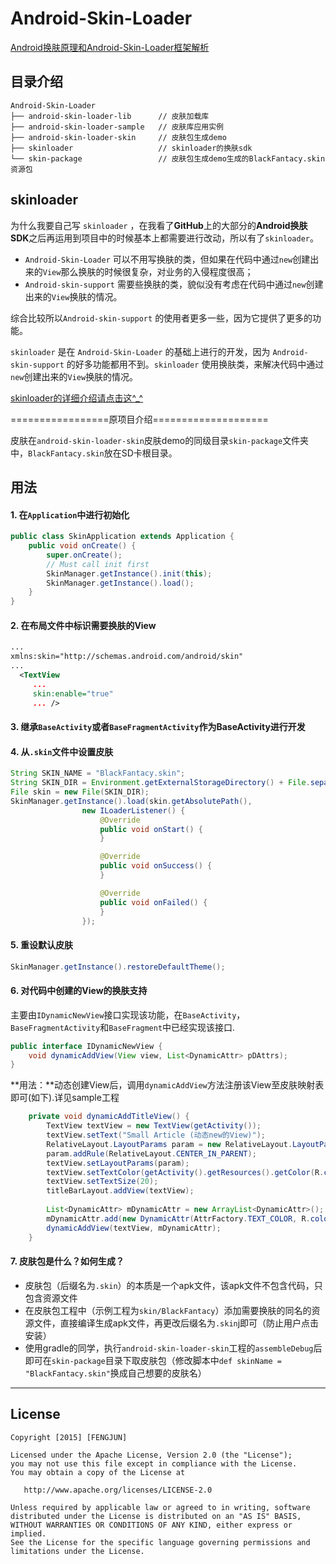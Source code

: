 # Android-Skin-Loader 

[Android换肤原理和Android-Skin-Loader框架解析](http://dandanlove.com/2017/11/27/android-skin-changed/)



## 目录介绍

```
Android-Skin-Loader
├── android-skin-loader-lib      // 皮肤加载库
├── android-skin-loader-sample   // 皮肤库应用实例
├── android-skin-loader-skin     // 皮肤包生成demo
├── skinloader                   // skinloader的换肤sdk
└── skin-package                 // 皮肤包生成demo生成的BlackFantacy.skin资源包
```

## skinloader

为什么我要自己写 `skinloader` ，在我看了**GitHub**上的大部分的**Android换肤SDK**之后再运用到项目中的时候基本上都需要进行改动，所以有了`skinloader`。

- `Android-Skin-Loader` 可以不用写换肤的类，但如果在代码中通过`new`创建出来的`View`那么换肤的时候很复杂，对业务的入侵程度很高；
- `Android-skin-support` 需要些换肤的类，貌似没有考虑在代码中通过`new`创建出来的`View`换肤的情况。

综合比较所以`Android-skin-support` 的使用者更多一些，因为它提供了更多的功能。

`skinloader` 是在 `Android-Skin-Loader` 的基础上进行的开发，因为 `Android-skin-support`  的好多功能都用不到。`skinloader` 使用换肤类，来解决代码中通过`new`创建出来的`View`换肤的情况。

[skinloader的详细介绍请点击这^_^](https://github.com/stven0king/Android-Skin-Loader/tree/master/skinloader)



=================原项目介绍====================



皮肤在` android-skin-loader-skin `皮肤demo的同级目录`skin-package`文件夹中，`BlackFantacy.skin`放在SD卡根目录。


## 用法

#### 1. 在`Application`中进行初始化
```java
public class SkinApplication extends Application {
	public void onCreate() {
		super.onCreate();
		// Must call init first 
		SkinManager.getInstance().init(this);
		SkinManager.getInstance().load();
	}
}
```

#### 2. 在布局文件中标识需要换肤的View

```xml
...
xmlns:skin="http://schemas.android.com/android/skin"
...
  <TextView
     ...
     skin:enable="true" 
     ... />
```

#### 3. 继承`BaseActivity`或者`BaseFragmentActivity`作为BaseActivity进行开发


#### 4. 从`.skin`文件中设置皮肤
```java
String SKIN_NAME = "BlackFantacy.skin";
String SKIN_DIR = Environment.getExternalStorageDirectory() + File.separator + SKIN_NAME;
File skin = new File(SKIN_DIR);
SkinManager.getInstance().load(skin.getAbsolutePath(),
				new ILoaderListener() {
					@Override
					public void onStart() {
					}

					@Override
					public void onSuccess() {
					}

					@Override
					public void onFailed() {
					}
				});
```

#### 5. 重设默认皮肤
```java
SkinManager.getInstance().restoreDefaultTheme();
```

#### 6. 对代码中创建的View的换肤支持
主要由`IDynamicNewView`接口实现该功能，在`BaseActivity`，`BaseFragmentActivity`和`BaseFragment`中已经实现该接口.

```java
public interface IDynamicNewView {
	void dynamicAddView(View view, List<DynamicAttr> pDAttrs);
}
```
**用法：**动态创建View后，调用`dynamicAddView`方法注册该View至皮肤映射表即可(如下).详见sample工程

```java
	private void dynamicAddTitleView() {
		TextView textView = new TextView(getActivity());
		textView.setText("Small Article (动态new的View)");
		RelativeLayout.LayoutParams param = new RelativeLayout.LayoutParams(LayoutParams.WRAP_CONTENT, LayoutParams.WRAP_CONTENT);
		param.addRule(RelativeLayout.CENTER_IN_PARENT);
		textView.setLayoutParams(param);
		textView.setTextColor(getActivity().getResources().getColor(R.color.color_title_bar_text));
		textView.setTextSize(20);
		titleBarLayout.addView(textView);
		
		List<DynamicAttr> mDynamicAttr = new ArrayList<DynamicAttr>();
		mDynamicAttr.add(new DynamicAttr(AttrFactory.TEXT_COLOR, R.color.color_title_bar_text));
		dynamicAddView(textView, mDynamicAttr);
	}
```

#### 7. 皮肤包是什么？如何生成？
- 皮肤包（后缀名为`.skin`）的本质是一个apk文件，该apk文件不包含代码，只包含资源文件
- 在皮肤包工程中（示例工程为`skin/BlackFantacy`）添加需要换肤的同名的资源文件，直接编译生成apk文件，再更改后缀名为`.skin`j即可（防止用户点击安装）
- 使用gradle的同学，执行`android-skin-loader-skin`工程的```assembleDebug```后即可在`skin-package`目录下取皮肤包（修改脚本中`def skinName = "BlackFantacy.skin"`换成自己想要的皮肤名）

---


## License

    Copyright [2015] [FENGJUN]
    
    Licensed under the Apache License, Version 2.0 (the "License");
    you may not use this file except in compliance with the License.
    You may obtain a copy of the License at
    
       http://www.apache.org/licenses/LICENSE-2.0
    
    Unless required by applicable law or agreed to in writing, software
    distributed under the License is distributed on an "AS IS" BASIS,
    WITHOUT WARRANTIES OR CONDITIONS OF ANY KIND, either express or implied.
    See the License for the specific language governing permissions and
    limitations under the License.


